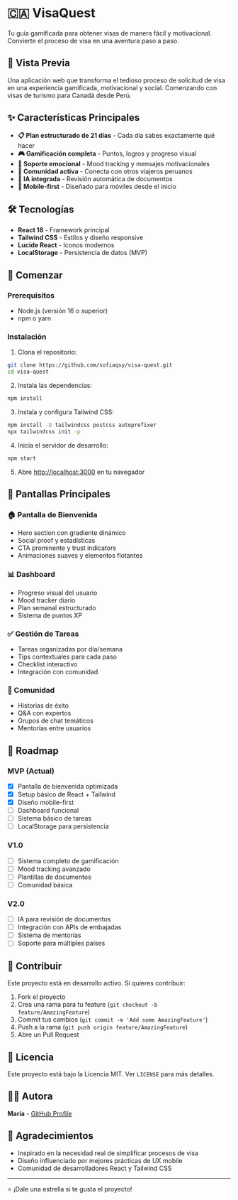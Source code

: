 # 🇨🇦 VisaQuest

Tu guía gamificada para obtener visas de manera fácil y motivacional. Convierte el proceso de visa en una aventura paso a paso.

## 🚀 Vista Previa

Una aplicación web que transforma el tedioso proceso de solicitud de visa en una experiencia gamificada, motivacional y social. Comenzando con visas de turismo para Canadá desde Perú.

## ✨ Características Principales

- **📋 Plan estructurado de 21 días** - Cada día sabes exactamente qué hacer
- **🎮 Gamificación completa** - Puntos, logros y progreso visual
- **💝 Soporte emocional** - Mood tracking y mensajes motivacionales
- **👥 Comunidad activa** - Conecta con otros viajeros peruanos
- **🤖 IA integrada** - Revisión automática de documentos
- **📱 Mobile-first** - Diseñado para móviles desde el inicio

## 🛠️ Tecnologías

- **React 18** - Framework principal
- **Tailwind CSS** - Estilos y diseño responsive
- **Lucide React** - Iconos modernos
- **LocalStorage** - Persistencia de datos (MVP)

## 🚀 Comenzar

### Prerequisitos

- Node.js (versión 16 o superior)
- npm o yarn

### Instalación

1. Clona el repositorio:
```bash
git clone https://github.com/sofiaqsy/visa-quest.git
cd visa-quest
```

2. Instala las dependencias:
```bash
npm install
```

3. Instala y configura Tailwind CSS:
```bash
npm install -D tailwindcss postcss autoprefixer
npx tailwindcss init -p
```

4. Inicia el servidor de desarrollo:
```bash
npm start
```

5. Abre [http://localhost:3000](http://localhost:3000) en tu navegador

## 📱 Pantallas Principales

### 🏠 Pantalla de Bienvenida
- Hero section con gradiente dinámico
- Social proof y estadísticas
- CTA prominente y trust indicators
- Animaciones suaves y elementos flotantes

### 📊 Dashboard
- Progreso visual del usuario
- Mood tracker diario
- Plan semanal estructurado
- Sistema de puntos XP

### ✅ Gestión de Tareas
- Tareas organizadas por día/semana
- Tips contextuales para cada paso
- Checklist interactivo
- Integración con comunidad

### 👥 Comunidad
- Historias de éxito
- Q&A con expertos
- Grupos de chat temáticos
- Mentorías entre usuarios

## 🎯 Roadmap

### MVP (Actual)
- [x] Pantalla de bienvenida optimizada
- [x] Setup básico de React + Tailwind
- [x] Diseño mobile-first
- [ ] Dashboard funcional
- [ ] Sistema básico de tareas
- [ ] LocalStorage para persistencia

### V1.0
- [ ] Sistema completo de gamificación
- [ ] Mood tracking avanzado
- [ ] Plantillas de documentos
- [ ] Comunidad básica

### V2.0
- [ ] IA para revisión de documentos
- [ ] Integración con APIs de embajadas
- [ ] Sistema de mentorías
- [ ] Soporte para múltiples países

## 🤝 Contribuir

Este proyecto está en desarrollo activo. Si quieres contribuir:

1. Fork el proyecto
2. Crea una rama para tu feature (`git checkout -b feature/AmazingFeature`)
3. Commit tus cambios (`git commit -m 'Add some AmazingFeature'`)
4. Push a la rama (`git push origin feature/AmazingFeature`)
5. Abre un Pull Request

## 📄 Licencia

Este proyecto está bajo la Licencia MIT. Ver `LICENSE` para más detalles.

## 👨‍💻 Autora

**María** - [GitHub Profile](https://github.com/sofiaqsy)

## 🙏 Agradecimientos

- Inspirado en la necesidad real de simplificar procesos de visa
- Diseño influenciado por mejores prácticas de UX mobile
- Comunidad de desarrolladores React y Tailwind CSS

---

⭐ ¡Dale una estrella si te gusta el proyecto!